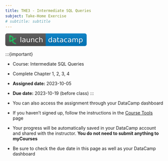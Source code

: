 ```yaml
---
title: THE3 - Intermediate SQL Queries
subject: Take-Home Exercise
# subtitle: subtitle
---
```


[![](images/launch-datacamp-blue-datacamp.svg)][datacamp link]

:::{important}
* Course: Intermediate SQL Queries
* Complete Chapter 1, 2, 3, 4
* **Assigned date:** 2023-10-05
* **Due date:** 2023-10-19 (before class)
:::

* You can also access the assignment through your DataCamp dashboard
* If you haven’t signed up, follow the instructions in the [Course Tools](tools) page
* Your progress will be automatically saved in your DataCamp account and shared with the instructor. **You do not need to submit anything to myCourses**
* Be sure to check the due date in this page as well as your DataCamp dashboard

[datacamp link]: https://app.datacamp.com/learn/courses/intermediate-sql-queries
